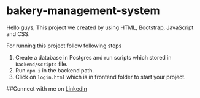 # bakery-management-system

Hello guys,
This project we created by using HTML, Bootstrap, JavaScript and CSS.

For running this project follow following steps

1. Create a database in Postgres and run scripts which stored in `backend/scripts` file.
2. Run `npm i` in the backend path.
3. Click on `login.html` which is in frontend folder to start your project.

##Connect with me on [LinkedIn](https://www.linkedin.com/in/adate/)

